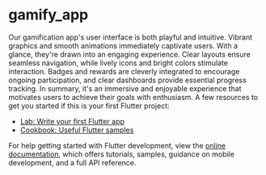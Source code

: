 # gamify_app

Our gamification app's user interface is both playful and intuitive. Vibrant graphics and smooth animations immediately captivate users. With a glance, they're drawn into an engaging experience. Clear layouts ensure seamless navigation, while lively icons and bright colors stimulate interaction. Badges and rewards are cleverly integrated to encourage ongoing participation, and clear dashboards provide essential progress tracking. In summary, it's an immersive and enjoyable experience that motivates users to achieve their goals with enthusiasm.
A few resources to get you started if this is your first Flutter project:

- [Lab: Write your first Flutter app](https://docs.flutter.dev/get-started/codelab)
- [Cookbook: Useful Flutter samples](https://docs.flutter.dev/cookbook)

For help getting started with Flutter development, view the
[online documentation](https://docs.flutter.dev/), which offers tutorials,
samples, guidance on mobile development, and a full API reference.
